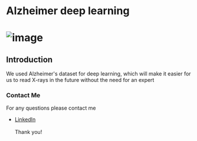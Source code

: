 # Alzheimer deep learning
# ![image](https://user-images.githubusercontent.com/93194522/150690439-c52897f1-3e8c-4d9f-9d04-7fd85c4e6a52.png)

## Introduction
 
 We used Alzheimer's dataset for deep learning, which will make it easier for us to read X-rays in the future without the need for an expert





### Contact Me

For any questions please contact me <br/>
- [LinkedIn](https://www.linkedin.com/in/bayan-ali-73bba815a)
<br/><br/>
Thank you!

